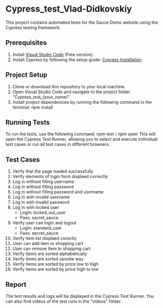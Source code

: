 # Cypress_test_Vlad-Didkovskiy

This project contains automated tests for the Sauce Demo website using the Cypress testing framework.

## Prerequisites

1. Install [Visual Studio Code](https://code.visualstudio.com/download) (Free version).
2. Install Cypress by following the setup guide: [Cypress Installation](https://www.toolsqa.com/cypress/install-cypress/).

## Project Setup

1. Clone or download this repository to your local machine.
2. Open Visual Studio Code and navigate to the project folder "Cypress_test_(your_name)".
3. Install project dependencies by running the following command in the terminal: npm install

## Running Tests

To run the tests, use the following command: npm test / npm open
This will open the Cypress Test Runner, allowing you to select and execute individual test cases or run all test cases in different browsers.

## Test Cases

1. Verify that the page loaded successfully
2. Verify elements of login form displaed correctly
3. Log in without filling username
4. Log in without filling password
5. Log in without filling password and username
6. Log in with invalid username
7. Log in with invalid password
8. Log in with locked user
   - Login: locked_out_user
   - Pass: secret_sauce
9. Verify user can login and logout
   - Login: standard_user
   - Pass: secret_sauce
10. Verify item list displaed corectly
11. User can add item to shopping cart
12. User can remove item to shopping cart
13. Verify items are sorted alphabetically
14. Verify items are sorted oposite way
15. Verify items are sorted by price low to high
16. Verify items are sorted by price high to low

## Report

The test results and logs will be displayed in the Cypress Test Runner. You can also find videos of the test runs in the "videos" folder.
